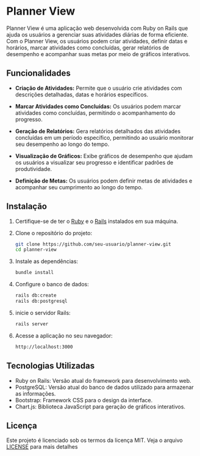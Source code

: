 # Planner View

Planner View é uma aplicação web desenvolvida com Ruby on Rails que ajuda os usuários a gerenciar suas atividades diárias de forma eficiente. Com o Planner View, os usuários podem criar atividades, definir datas e horários, marcar atividades como concluídas, gerar relatórios de desempenho e acompanhar suas metas por meio de gráficos interativos.

## Funcionalidades

- **Criação de Atividades:** Permite que o usuário crie atividades com descrições detalhadas, datas e horários específicos.
  
- **Marcar Atividades como Concluídas:** Os usuários podem marcar atividades como concluídas, permitindo o acompanhamento do progresso.

- **Geração de Relatórios:** Gera relatórios detalhados das atividades concluídas em um período específico, permitindo ao usuário monitorar seu desempenho ao longo do tempo.

- **Visualização de Gráficos:** Exibe gráficos de desempenho que ajudam os usuários a visualizar seu progresso e identificar padrões de produtividade.

- **Definição de Metas:** Os usuários podem definir metas de atividades e acompanhar seu cumprimento ao longo do tempo.

## Instalação

1. Certifique-se de ter o [Ruby](https://www.ruby-lang.org/en/documentation/installation/) e o [Rails](https://guides.rubyonrails.org/getting_started.html) instalados em sua máquina.

2. Clone o repositório do projeto:

   ```bash
   git clone https://github.com/seu-usuario/planner-view.git
   cd planner-view
   
3. Instale as dependências:
   
    ```bash
    bundle install
    
4. Configure o banco de dados:

    ```bash
    rails db:create
    rails db:postgresql
    
5. inicie o servidor Rails:

    ```bash
    rails server
    
6. Acesse a aplicação no seu navegador:

    ```bash
    http://localhost:3000

## Tecnologias Utilizadas

* Ruby on Rails: Versão atual do framework para desenvolvimento web.
* PostgreSQL: Versão atual do banco de dados utilizado para armazenar as informações.
* Bootstrap: Framework CSS para o design da interface.
* Chart.js: Biblioteca JavaScript para geração de gráficos interativos.

## Licença
Este projeto é licenciado sob os termos da licença MIT. Veja o arquivo [LICENSE](./LICENSE) para mais detalhes
  
